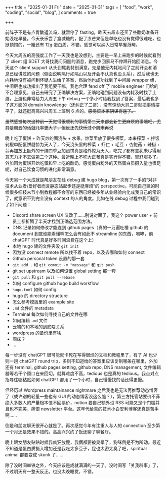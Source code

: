 +++
title = "2025-01-31 Fri"
date = "2025-01-31"
tags = [
    "food",
    "work",
    "coding",
    "social",
    "blog",
]
comments = true

+++

前阵子不是有点胃酸返流吗，就暂停了 fasting，昨天去超市还买了些酸奶准备开始浅吃早餐。今天长乐尝了盒减糖的，配了冻芒果但是单吃也没有觉得很难吃，也挺顶饱的，一罐还有 12g 蛋白质，不错。感觉可以纳入日常早餐范畴。

今天大周五的高强度工作了一天我也是没想到，主要是一早上来跑步的时候就看到了 client 组 SDET 大哥找我问问题的消息，跑完步回家马不停蹄开始回消息。今天这个 client  support 从头到尾我特别满意，先是他无内耗地问了之前开会和消息已经讲过的问题（侧面说明隔行如隔山以及开会不认真也没关系），然后我也无内耗地没有被问到怀疑人生给了答案，然后他也成功找到了中间层 wrapper 组，中间层也成功指出了我组要干嘛，我也合理 fend off 了 mobile engineer 们给的不合理意见，自己去研究了正确解决方案，正确地碰到问题没有内耗及时找了上游，上游也非常给力大周五下午 debug 一个多小时给我找到了答案，最后我也多了这方面的 domain knowledge（还纠正了二哥），没有惊动大哥二哥就把事情摆平了，就还挺高高兴兴周五上班到 6 点的。~~感觉资本家阴谋得逞了。~~

~~虽然感觉每次这种前一天觉得很顺利的事情第二天来都会新生更麻烦的事端吧，尤其是周五的话就几率更大了，但反正先快乐过个周末再说~~

晚上吃了蛋饼 + 昨天炒的面浇头 + 水果。炒菜里放了很多榨菜，本来榨菜 + 拌饭剁椒单配蛋饼就惊为天人了，今天浇头里的榨菜 + 虾仁 + 毛豆 + 杏鲍菇 + 辣椒 + 蒜再加放上额外的干煸四季豆加蛋饼真是格外惊为天人，吃完了都有意犹未尽得用意志力才不去做第二个这种。最近晚上不吃大正餐真是实行得不错，胃舒服多了。外加因为蛋饼开始吃蛋和早上吃的酸奶，感觉蛋白粉外的天然蛋白质摄入量也很足呢，对自己饮食习惯的进化非常满意。

今天另一个大成就是帮朋友在线 debug 建 hugo blog，第一次有了一手的“对非技术从业者/爱好者而言静态站起步还是挺麻烦“的 perspective。可能自己建的时候很多细枝末节小到教程都不会写的东西已经被多年从业经验内化成我自己的常识了，就意识不到完全没有 context 的人的角度。比如在线 debug 过程中我们碰到了如下问题：
- Discord share screen UX 又改了……别说对面了，我这个 power user + 前员工都折腾了半天才找到正确选范围方法。
- DNS 记录如何修改才能连到 github pages（真的一万遍吐槽 github 的 document 到底谁能看懂啊怎么会有如此不 streamline 的东西，咆哮，前 chatGPT 时代真是好多时间浪费在这个上）
- 本地 hugo 建的文件夹没 `git init`
- 因为没 connect remote 所以找不着 repo，以及去哪和如何 connect
- Github personal token 设置的那一套
- `git add .` 和 `git commit -m "message"` 和 `git push`
- git set upstream 以及如何设置 global setting 那一套
- `git pull` 和 `git pull --rebase`
- 如何 configure github hugo build workflow
- `hugo.toml` 如何 config
- hugo 的 directory structure
- 怎么参考模版里的 example site
- `.md` 文件的 metadata
- Terminal 每次如何寻找自己的文件在哪
- 如何编辑 `.md` 文件
- 云端的和本地的到底啥关系
- wordpress 的备份里有啥
- 图床？
- ...

每一步没有 chatGPT 很可能就卡死在写得很烂的文档和教程里了，有了 AI 也少则一趟 chatGPT round trip，多则不知道给的答案里应该复制哪条在哪里，外加还有 terminal, github pages setting, github repo, DNS management, 文件编辑器等若干个窗口在来回切，就算难度不高，tedious 也是真的 tedious。我点对点指导往哪粘贴如何 chatGPT 都用了一个小时，自己慢慢找的话还得更慢。

但经历过 Wordpress maintainance nightmare 之后我也是无法再推荐动态博客了（或许别的轻量一些也有 GUI 的动态博客没这么脆？），第三方托管站要价不菲绝大多数人的产量根本值不回票价，notion 要自己额外设 RSS 可能又是个门槛并且也不完美，痛恨 newsletter 平台。这年代给真的技术小白安利博客还真是苦手啊…… 

倒是和朋友聊天很开心就是了。再次感觉今年有注重人与人的 connection 至少第一个月还是效果不错的。高高兴兴约了饭还聊了聊餐厅。

晚上跟女朋友贴贴时候我疯狂放屁，我俩都要被臭晕了，狗咪倒是不为所动。最近不知道是蛋白质摄入增加还是我吃太多豆子，屁也太密太臭了吧，spiritual animal 都要变成 skunk 了……

除了没时间举铁之外，今天应该是成就满满的一天了。没时间写「关我辟事」了，不过明天有一整天反正。也没太晚睡觉，不错。